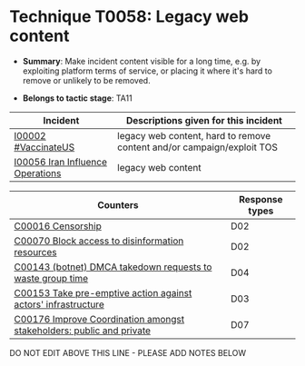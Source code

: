 # Technique T0058: Legacy web content

* **Summary**: Make incident content visible for a long time, e.g. by exploiting platform terms of service, or placing it where it's hard to remove or unlikely to be removed.

* **Belongs to tactic stage**: TA11


| Incident | Descriptions given for this incident |
| -------- | -------------------- |
| [I00002 #VaccinateUS](../generated_pages/incidents/I00002.md) | legacy web content, hard to remove content and/or campaign/exploit TOS |
| [I00056 Iran Influence Operations](../generated_pages/incidents/I00056.md) | legacy web content |



| Counters | Response types |
| -------- | -------------- |
| [C00016 Censorship](../generated_pages/counters/C00016.md) | D02 |
| [C00070 Block access to disinformation resources](../generated_pages/counters/C00070.md) | D02 |
| [C00143 (botnet) DMCA takedown requests to waste group time](../generated_pages/counters/C00143.md) | D04 |
| [C00153 Take pre-emptive action against actors' infrastructure](../generated_pages/counters/C00153.md) | D03 |
| [C00176 Improve Coordination amongst stakeholders: public and private](../generated_pages/counters/C00176.md) | D07 |


DO NOT EDIT ABOVE THIS LINE - PLEASE ADD NOTES BELOW